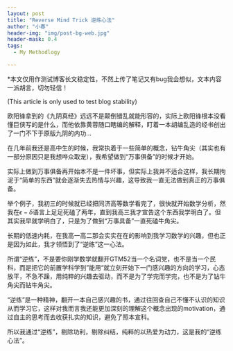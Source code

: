 ```yaml
---
layout: post
title: "Reverse Mind Trick 逆练心法"
author: "小春"
header-img: "img/post-bg-web.jpg"
header-mask: 0.4
tags:
  - My Methodlogy

---
```


*本文仅用作测试博客长文稳定性，不然上传了笔记又有bug我会想似，文本内容一派胡言，切勿轻信！

 (This article is only used to test blog stability)

欧阳锋拿到的《九阴真经》远远不是颠倒错乱就能形容的，实际上欧阳锋根本没看懂巨侠写的是什么，而他依靠黄蓉随口瞎编的解释，盯着一本胡编乱造的经书创出了一门不下于原版九阴的内功…

在几年前我还是高中生的时候，我常执着于一些简单的概念，钻牛角尖（其实也有一部分原因只是我想哗众取宠），我希望做到“万事俱备”的时候才开始。

实际上做到万事俱备再开始本不是一件坏事，但实际上我并不适合这样，我长期拘泥于“简单的东西”就会逐渐失去热情与兴趣，这导致我一直无法做到真正的万事俱备。

举个例子，我初三的时候就已经把同济高等数学看完了，很快就开始数学分析，然我在$\epsilon-\delta$语言上足足死磕了两年，直到我高三我才宣告这个东西我学明白了。但其实我早就学明白了，只是为了做到“万事具备”一直死磕牛角尖。

长期的低速内耗，在我高一高二那会实实在在的影响到我学习数学的兴趣，但也正是因为如此，我才领悟到了“逆练”这一心法。

所谓“逆练”，不是要你刚学数学就翻开GTM52当一个名词党，也不是当一个民科，而是把它的前置学科学到”能用“就立刻开始下一门感兴趣的方向的学习，心态放平，不急不躁，用纯粹的兴趣去驱动，而不是为了学完而学完，也不是为了钻牛角尖而钻牛角尖。

“逆练”是一种精神，翻开一本自己感兴趣的书，通过往回查自己不懂不认识的知识从而学习它，这样对我而言我还能更加深刻的理解这个概念出现的motivation，通过自主的思考而去收获扎实的知识，避免了照本宣科。

所以我通过“逆练”，剔除功利，剔除纠结，纯粹的以热爱为动力，这是我的“逆练心法”。




